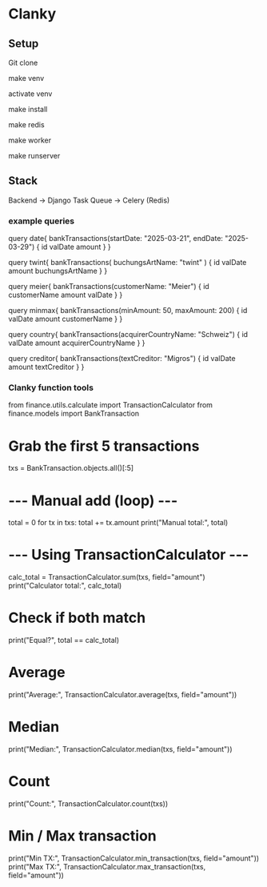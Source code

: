 # Clanky


## Setup

Git clone

make venv

activate venv

make install

make redis

make worker

make runserver


## Stack
Backend -> Django
Task Queue -> Celery (Redis)




### example queries


query date{
  bankTransactions(startDate: "2025-03-21", endDate: "2025-03-29") {
    id
    valDate
    amount
  }
}

query twint{
  bankTransactions(
    buchungsArtName: "twint"
  ) {
    id
    valDate
    amount
    buchungsArtName
  }
}


query meier{
  bankTransactions(customerName: "Meier") {
    id
    customerName
    amount
    valDate
  }
}


query minmax{
  bankTransactions(minAmount: 50, maxAmount: 200) {
    id
    valDate
    amount
    customerName
  }
}


query country{
  bankTransactions(acquirerCountryName: "Schweiz") {
    id
    valDate
    amount
    acquirerCountryName
  }
}


query creditor{
  bankTransactions(textCreditor: "Migros") {
    id
    valDate
    amount
    textCreditor
  }
}



### Clanky function tools

from finance.utils.calculate import TransactionCalculator
from finance.models import BankTransaction

# Grab the first 5 transactions
txs = BankTransaction.objects.all()[:5]

# --- Manual add (loop) ---
total = 0
for tx in txs:
    total += tx.amount
print("Manual total:", total)

# --- Using TransactionCalculator ---
calc_total = TransactionCalculator.sum(txs, field="amount")
print("Calculator total:", calc_total)

# Check if both match
print("Equal?", total == calc_total)

# Average
print("Average:", TransactionCalculator.average(txs, field="amount"))

# Median
print("Median:", TransactionCalculator.median(txs, field="amount"))

# Count
print("Count:", TransactionCalculator.count(txs))

# Min / Max transaction
print("Min TX:", TransactionCalculator.min_transaction(txs, field="amount"))
print("Max TX:", TransactionCalculator.max_transaction(txs, field="amount"))
